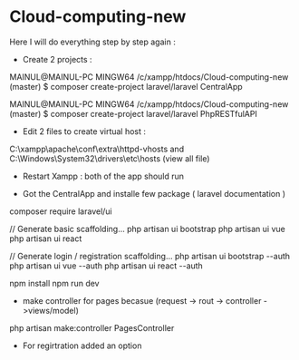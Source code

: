 # Cloud-computing-new
Here I will do everything step by step again :

- Create 2 projects :

MAINUL@MAINUL-PC MINGW64 /c/xampp/htdocs/Cloud-computing-new (master)
$ composer create-project laravel/laravel CentralApp

MAINUL@MAINUL-PC MINGW64 /c/xampp/htdocs/Cloud-computing-new (master)
$ composer create-project laravel/laravel PhpRESTfulAPI

- Edit 2 files to create virtual host : 

C:\xampp\apache\conf\extra\httpd-vhosts
and
C:\Windows\System32\drivers\etc\hosts (view all file)

- Restart Xampp : both of the app should run

- Got the CentralApp and installe few package ( laravel documentation )

composer require laravel/ui

// Generate basic scaffolding...
php artisan ui bootstrap
php artisan ui vue
php artisan ui react

// Generate login / registration scaffolding...
php artisan ui bootstrap --auth
php artisan ui vue --auth
php artisan ui react --auth

npm install
npm run dev

- make controller for pages becasue (request -> rout -> controller ->views/model) 

php artisan make:controller PagesController

- For regirtration added an option 
